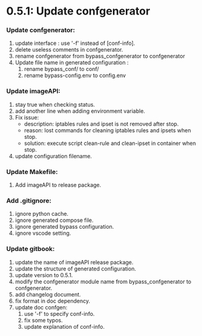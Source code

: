 # 0.5.1: Update confgenerator

### Update confgenerator:
1. update interface : use '-f' instead of [conf-info].
2. delete useless comments in confgenerator.
3. rename confgenerator from bypass_confgenerator to confgenerator
4. Update file name in generated configuration :
    1) rename bypass_conf/ to conf/
    2) rename bypass-config.env to config.env

### Update imageAPI:
1. stay true when checking status.
2. add another line when adding environment variable.
3. Fix issue:
    * description: iptables rules and ipset is not removed after stop.
    * reason: lost commands for cleaning iptables rules and ipsets when stop.
    * solution: execute script clean-rule and clean-ipset in container when stop.
4. update configuration filename.

### Update Makefile:
1. Add imageAPI to release package.

### Add .gitignore:
1. ignore python cache.
2. ignore generated compose file.
3. ignore generated bypass configuration.
4. ignore vscode setting.

### Update gitbook:
1. update the name of imageAPI release package.
2. update the structure of generated configuration.
3. update version to 0.5.1.
4. modify the confgenerator module name from bypass_confgenerator to confgenerator.
5. add changelog document.
6. fix format in doc dependency.
7. update doc confgen:
   1) use '-f' to specify conf-info.
   2) fix some typos.
   3) update explanation of conf-info.

